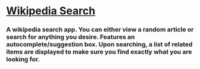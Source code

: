 # [Wikipedia Search](http://codepen.io/schap843/debug/rexZZd)

### A wikipedia search app. You can either view a random article or search for anything you desire. Features an autocomplete/suggestion box. Upon searching, a list of related items are displayed to make sure you find exactly what you are looking for.

